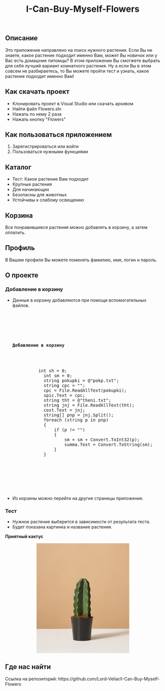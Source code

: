<h1 align="center">I-Can-Buy-Myself-Flowers</h1>
<br />
<div align="center">
<a href="https://github.com/KsuNyota/KsuNyota">
</a>
<h2 align="left">Описание</h2>
<p align="left">
Это приложение направлено на поиск нужного растения. Если Вы не знаете, какое растение подходит именно Вам, может Вы новичок или у Вас есть домашние питомцы? В этом приложении Вы смотжете выбрать для себя лучший вариант комнатного растения. Ну а если Вы в этом совсем не разбираетесь, то Вы можете пройти тест и узнать, какое растение подходит именно Вам!
  <h2 align="left">Как скачать проект</h2>
  <ul align="left"><li>Клонировать проект в Visual Studio или скачать архивом</li>
<li>Найти файл Flowers.sln</li>
<li>Нажать по нему 2 раза</li>
<li>Нажать кнопку "Flowers"</li></ul>
  <h2 align="left">Как пользоваться приложением</h2>
  <ol align="left"><li>Зарегистрироваться или войти</li>
<li>Пользоваться нужными функциями</li></ol>
<h2 align="left">Каталог</h2>
<ul align="left"><li>Тест: Какое растение Вам подходит</li>
<li>Крупные растения</li>
<li>Для начинающих</li>
<li>Безопасны для животных</li>
<li>Устойчивы к слабому освещению</li></ul>
<h2 align="left">Корзина</h2>
<p align="left">
Все понравившиеся растения можно добавлять в корзину, а затем оплатить.
<h2 align="left">Профиль</h2>
<p align="left">
В Вашем профиле Вы можете поменять фамилию, имя, логин и пароль.
<h2 align="left">О проекте</h2>
<h3 align="left">Добавление в корзину</h3>
<p align="left">
<ul align="left"><li>Данные в корзину добавляются при помощи вспомогательных файлов.</li>
  <pre>
    <div class="container">
      <div class="code">
        <h4>Добавление в корзину</h4>
        <div class="wrap">
          int sh = 0;
            int sm = 0;
            string pokupki = @"pokp.txt";
            string cpc = "";
            cpc = File.ReadAllText(pokupki);
            spic.Text = cpc;
            string tht = @"theni.txt";
            string jnj = File.ReadAllText(tht);
            cost.Text = jnj;
            string[] pnp = jnj.Split();
            foreach (string p in pnp)
            {
                if (p != "")
                {
                    sm = sm + Convert.ToInt32(p);
                    summa.Text = Convert.ToString(sm);
                }
            }
        </div>
      </div>
    </div>
  </pre>
<li>Из корзины можно перейти на другие страницы приложения.</li></ul>
<h3 align="left">Тест</h3>
<p align="left">
<ul align="left"><li>Нужное растение выберится в зависимости от результата теста.</li>
<li>Будет показана картинка и название растения.</li></ul>
    <p align="left"><b>Приятный кактус</b></p>
<picture>
  <img alt="Приятный кактус" src="https://github.com/KsuNyota/KsuNyota/blob/master/Flowers/Resources/безопасно%20для%20животных/Приятный%20кактус.jpg">
</picture>

<h2 align="left">Где нас найти</h2>
<p align="left">Ссылка на репозиторий: https://github.com/Lord-Veliar/I-Can-Buy-Myself-Flowers
</div>
  
<!--
**KsuNyota/KsuNyota** is a ✨ _special_ ✨ repository because its `README.md` (this file) appears on your GitHub profile.

Here are some ideas to get you started:

- 🔭 I’m currently working on ...
- 🌱 I’m currently learning ...
- 👯 I’m looking to collaborate on ...
- 🤔 I’m looking for help with ...
- 💬 Ask me about ...
- 📫 How to reach me: ...
- 😄 Pronouns: ...
- ⚡ Fun fact: ...
-->
